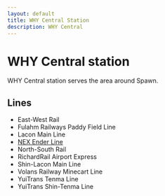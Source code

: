```yaml
---
layout: default
title: WHY Central Station
description: WHY Central
---
```


# WHY Central station

WHY Central station serves the area around Spawn.

## Lines

- East-West Rail
- Fulahm Railways Paddy Field Line
- Lacon Main Line
- [NEX Ender Line](/rail-lines/nex-ender-line)
- North-South Rail
- RichardRail Airport Express
- Shin-Lacon Main Line
- Volans Railway Minecart Line
- YuiTrans Tenma Line
- YuiTrans Shin-Tenma Line
